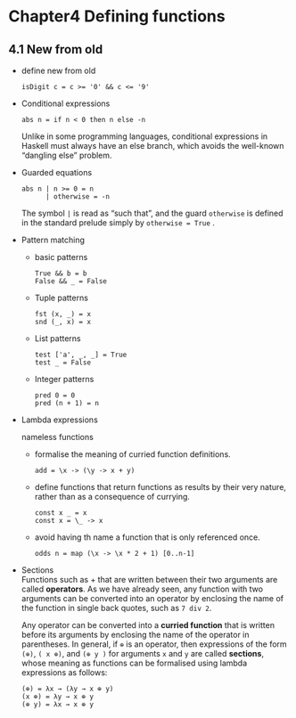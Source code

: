# Chapter4 Defining functions

##  4.1 New from old

+   define new from old

    ```
    isDigit c = c >= '0' && c <= '9'
    ```
    
+   Conditional expressions

    ```
    abs n = if n < 0 then n else -n
    ```
    
    Unlike in some programming languages, conditional expressions
    in Haskell must always have an else branch, which avoids the well-known “dangling else” problem.
    
+   Guarded equations


        abs n | n >= 0 = n              
              | otherwise = -n

    
    The symbol ```|``` is read as “such that”, and the guard ```otherwise``` is defined in the
standard prelude simply by ```otherwise = True``` .


+   Pattern matching

    +   basic patterns
    
            True && b = b
            False && _ = False
    
    +   Tuple patterns
        
            fst (x, _) = x
            snd (_, x) = x
    
    +   List patterns
    
            test ['a', _, _] = True
            test _ = False
        
    +   Integer patterns
    
            pred 0 = 0
            pred (n + 1) = n
            

+   Lambda expressions

    nameless functions
    
    +   formalise the meaning of curried function definitions.
        
            add = \x -> (\y -> x + y)
            
    +   define functions that return functions as results by their very nature, rather than as a consequence of currying.
    
            const x _ = x
            const x = \_ -> x
            
    +   avoid having th name a function that is only referenced once.
    
            odds n = map (\x -> \x * 2 + 1) [0..n-1]

+	Sections     
	Functions such as + that are written between their two arguments are called **operators**. As we have already seen, any function with two arguments can be converted into an operator by enclosing the name of the function in single back quotes, such as ```7 div 2```.
	
	Any operator can be converted into a **curried function** that is written before its arguments by enclosing the name of the operator in parentheses.
	In general, if ```⊕``` is an operator, then expressions of the form ```(⊕)```, ```( x ⊕)```, and ```(⊕ y )``` for arguments ```x``` and ```y``` are called **sections**, whose meaning as functions
can be formalised using lambda expressions as follows:

		(⊕) = λx → (λy → x ⊕ y)
		(x ⊕) = λy → x ⊕ y
		(⊕ y) = λx → x ⊕ y


